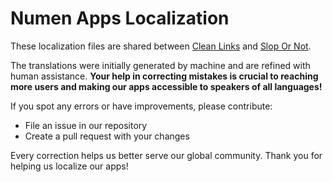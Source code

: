 # Numen Apps Localization

These localization files are shared between [Clean Links](https://cleanlinks.app) and [Slop Or Not](https://slopornot.ai).

The translations were initially generated by machine and are refined with human assistance. **Your help in correcting mistakes is crucial to reaching more users and making our apps accessible to speakers of all languages!**

If you spot any errors or have improvements, please contribute:

- File an issue in our repository
- Create a pull request with your changes

Every correction helps us better serve our global community. Thank you for helping us localize our apps!
